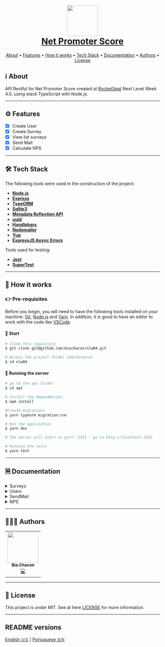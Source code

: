 <h1 align="center" style="color:#0091EA; font-weight:bold;">
     <img 
    src="https://user-images.githubusercontent.com/42190754/109390785-5a757d00-78f2-11eb-9f90-e0539e877e06.png"
    float="center"
    width="100" height="100"
    />
    <br/>
  <a href="#"> Net Promoter Score </a>
</h1>

<p align="center">
 <a href="#ℹ%EF%B8%8F-about">About</a> •
 <a href="#%EF%B8%8F-features">Features</a> •
 <a href="#-how-it-works">How it works</a> •
 <a href="#-tech-stack">Tech Stack</a> •
 <a href="#-documentation">Documentation</a> •
 <a href="#-authors">Authors</a> •
 <a href="#-license">License</a>
</p>

## ℹ️ About

API Restful for Net Promoter Score created at [RocketSeat](https://rocketseat.com.br/) Next Level Week 4.0, using stack TypeScript with Node.js.

---

## ⚙️ Features

- [x] Create User
- [x] Create Survey
- [x] View list surveys
- [x] Send Mail
- [x] Calculate NPS

---

## 🛠 Tech Stack

The following tools were used in the construction of the project:

- **[Node.js](https://nodejs.org/en/)**
- **[Express](https://expressjs.com/)**
- **[TypeORM](https://www.npmjs.com/package/typeorm)**
- **[Sqlite3](https://www.npmjs.com/package/sqlite3)**
- **[Metadata Reflection API](https://www.npmjs.com/package/reflect-metadata)**
- **[uuid](https://www.npmjs.com/package/uuid)**
- **[Handlebars](https://handlebarsjs.com/)**
- **[Nodemailer](https://nodemailer.com/about/)**
- **[Yup](https://www.npmjs.com/package/yup)**
- **[ExpressJS Async Errors](https://www.npmjs.com/package/express-async-errors)**

Tools used for testing:

- **[Jest](https://jestjs.io/)**
- **[SuperTest](https://www.npmjs.com/package/supertest)**

---

## 🚀 How it works

### 👉 Pre-requisites

Before you begin, you will need to have the following tools installed on your machine: [Git](https://git-scm.com), [Node.js](https://nodejs.org/en/) and [Yarn](https://yarnpkg.com/). In addition, it is good to have an editor to work with the code like [VSCode](https://code.visualstudio.com/).

#### 🏁 Start

```bash
# Clone this repository
$ git clone git@github.com:biachacon/nlw04.git

# Access the project folder cmd/terminal
$ cd nlw04
```

#### 🎲 Running the server

```bash
# go to the api folder
$ cd api

# install the dependencies
$ npm install

#Create migrations
$ yarn typeorm migration:run

# Run the application
$ yarn dev

# The server will start at port: 3333 - go to http://localhost:3333

# Running the tests
$ yarn test
```

---

## 🗎 Documentation

<details>
  <summary>Surveys</summary>

## Surveys [/surveys]

### 📍 Create Survey [POST]

#### **Request**

- Body

```bash
{
  "name": "Name User",
  "email": "example@email.com"
}
```

#### **Response 201 (application/json)**

```bash
[
  {
    "id": "f34635eb-a4c4-4698-94af-19bdd923a003",
    "title": "Queremos ouvir sua opinião!",
    "description": "De 0 a 10, quanto você recomendaria a Empresa?",
    "created_at": "2021-02-26T13:35:34.000Z"
  }
]
```

### 📍 List all Surveys [GET]

#### **Response 200 (application/json)**

```bash
{
  "id": "feecb0ce-c336-462c-a05e-ac9a0c9f1049",
  "title": "Queremos ouvir sua opinião!",
  "description": "De 0 a 10, quanto você recomendaria a Empresa X?",
  "created_at": "2021-02-27T15:07:13.000Z"
}
```

</details>

<details>
  <summary>Users</summary>

## Users [/users]

### 📍 Create User [POST]

#### **Request**

- Body

```bash
{
  "name": "Name User",
  "email": "example@email.com"
}
```

#### **Response 201 (application/json)**

```bash
{
  "id": "413ecd5c-7932-41b1-b4d2-06c976303450",
  "name": "Name User",
  "email": "example@email.com",
  "created_at": "2021-02-27T15:06:33.000Z"
}
```

</details>

<details>
  <summary>SendMail</summary>

## SendMail [/sendMail]

### 📍 Send [POST]

#### **Request**

- Body

```bash
{
  "email": "example@email.com",
  "survey_id": "f34635eb-a4c4-4698-94af-19bdd923a003"
}
```

#### **Response 200 (application/json)**

```bash
{
  "id": "36408f2d-ee50-4456-a07b-101e695b794a",
  "user_id": "413ecd5c-7932-41b1-b4d2-06c976303450",
  "survey_id": "f34635eb-a4c4-4698-94af-19bdd923a003",
  "created_at": "2021-02-27T15:08:07.000Z"
}
```

</details>

<details>
  <summary>NPS</summary>

## NPS [/nps/:id_survey]

## 📍 Calculate NPS

#### **Response 200 (application/json)**

```bash
{
  "detractor": 1,
  "promoters": 2,
  "passive": 0,
  "totalAnswers": 3,
  "nps": 33.33
}
```

</details>

---

## 👩🏽‍💻 Authors

<table>
  <tr>
    <td align="center"><a href="https://github.com/biachacon"><img src="https://avatars1.githubusercontent.com/u/42190754?s=460&u=a5cbe42a4868b2bac9615226044b9cec15cee418&v=4" width="100px;" alt=""/><br /><sub><b>Bia Chacon</b></sub></a><br /><a href="https://github.com/BiaChacon/nps" title="Code">💻</a></td>
  <tr>
</table>

---

## 📝 License

This project is under MIT. See at here [LICENSE](https://github.com/BiaChacon/nps/blob/main/LICENSE) for more information.

---

## README versions

[English 🇺🇸](./README.md) | [Portuguese 🇧🇷](./README.pt-br.md)
